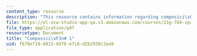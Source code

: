 ```yaml
---
content_type: resource
description: "This resource contains information regarding composici\xF3n# 1."
file: https://ol-ocw-studio-app-qa.s3.amazonaws.com/courses/21g-704-spanish-iv-spring-2005/f678ef1860159d76e7c6d2b2930c3aa9_MIT21G_704S05_composition1.pdf
file_type: application/pdf
resourcetype: Document
title: "Composici\xF3n# 1"
uid: f678ef18-6015-9d76-e7c6-d2b2930c3aa9
---
```

